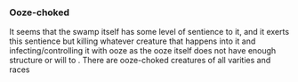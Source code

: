 
### Ooze-choked
It seems that the swamp itself has some level of sentience to it, and it exerts this sentience but killing whatever creature that happens into it and infecting/controlling it with ooze as the ooze itself does not have enough structure or will to . There are ooze-choked creatures of all varities and races
